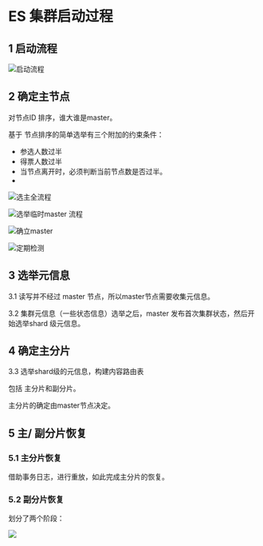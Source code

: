 # ES 集群启动过程

## 1 启动流程

![&#x542F;&#x52A8;&#x6D41;&#x7A0B;](../../.gitbook/assets/image%20%2826%29.png)

## 2 确定主节点

对节点ID 排序，谁大谁是master。

基于 节点排序的简单选举有三个附加的约束条件：

* 参选人数过半
* 得票人数过半
* 当节点离开时，必须判断当前节点数是否过半。 
* 
![&#x9009;&#x4E3B;&#x5168;&#x6D41;&#x7A0B;](../../.gitbook/assets/image%20%2817%29.png)

![&#x9009;&#x4E3E;&#x4E34;&#x65F6;master &#x6D41;&#x7A0B;](../../.gitbook/assets/image%20%2831%29.png)

![&#x786E;&#x7ACB;master](../../.gitbook/assets/image%20%2820%29.png)

![&#x5B9A;&#x671F;&#x68C0;&#x6D4B;](../../.gitbook/assets/image%20%2823%29.png)

## 3 选举元信息

3.1 读写并不经过 master 节点，所以master节点需要收集元信息。

3.2 集群元信息（一些状态信息）选举之后，master 发布首次集群状态，然后开始选举shard 级元信息。

## 4 确定主分片

3.3 选举shard级的元信息，构建内容路由表

包括  主分片和副分片。  


主分片的确定由master节点决定。



## 5 主/ 副分片恢复

### 5.1 主分片恢复

借助事务日志，进行重放，如此完成主分片的恢复。

### 5.2 副分片恢复

划分了两个阶段：

![](../../.gitbook/assets/image%20%2818%29.png)


